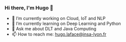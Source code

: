 ### Hi there, I'm Hugo 👋

<!--
**HugoLePoisson/HugoLePoisson** is a ✨ _special_ ✨ repository because its `README.md` (this file) appears on your GitHub profile.

Here are some ideas to get you started:
-->

- 🔭 I’m currently working on Cloud, IoT and NLP
- 🌱 I’m currently learning on Deep Learning and Python
- 💬 Ask me about DLT and Java Computing
- 📫 How to reach me: hugo.laface@insa-lyon.fr
